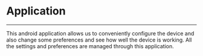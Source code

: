 # Application
___
This android application allows us to conveniently configure the device and also change some preferences and see how well the device is working. All the settings and preferences are managed through this application. 